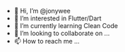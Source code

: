 - 👋 Hi, I’m @jonywee
- 👀 I’m interested in Flutter/Dart
- 🌱 I’m currently learning Clean Code
- 💞️ I’m looking to collaborate on ...
- 📫 How to reach me ...

<!---
jonywee/jonywee is a ✨ special ✨ repository because its `README.md` (this file) appears on your GitHub profile.
You can click the Preview link to take a look at your changes.
--->
